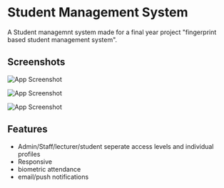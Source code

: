 
# Student Management System

A Student managemnt system made for a final year project "fingerprint based student management system".




## Screenshots

![App Screenshot](https://i.ibb.co/10PkBXK/Screenshot-1.png)

![App Screenshot](https://i.ibb.co/2smFCJd/Screenshot-2.png)

![App Screenshot](https://i.ibb.co/x5NP4qN/Screenshot-3.png)
## Features

- Admin/Staff/lecturer/student seperate access levels and individual profiles
- Responsive
- biometric attendance
- email/push notifications
